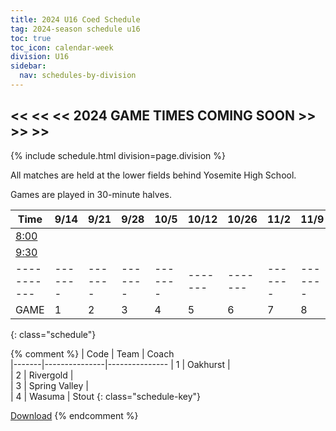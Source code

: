 ```yaml
---
title: 2024 U16 Coed Schedule
tag: 2024-season schedule u16
toc: true
toc_icon: calendar-week
division: U16
sidebar:
  nav: schedules-by-division
---
```


## << << << 2024 GAME TIMES COMING SOON >> >> >>

{% include schedule.html division=page.division %}

All matches are held at the lower fields behind Yosemite High School.

Games are played in 30-minute halves.

| Time      | 9/14  | 9/21  | 9/28  | 10/5  | 10/12 | 10/26 | 11/2  | 11/9 | 11/16
|-----------|-------|-------|-------|-------|-------|-------|-------|-------|-------
| <u>8:00</u> |
| <u>9:30</u> |
|-----------|-------|-------|-------|-------|-------|-------|-------|-------|-------
| GAME      | 1     | 2     | 3     | 4     | 5     | 6     | 7     | 8     | 9
{: class="schedule"}


{% comment %}
| Code  | Team          | Coach                         
|-------|---------------|---------------
| 1     | Oakhurst      |  
| 2     | Rivergold     |  
| 3     | Spring Valley |  
| 4     | Wasuma        | Stout
{: class="schedule-key"}

[Download](/schedules/2024/MAYSL-2024-U15-coed.pdf)
{% endcomment %}
